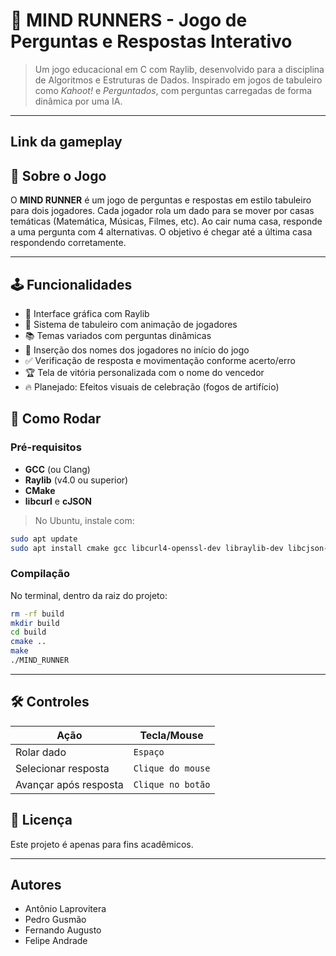 # 🧠 MIND RUNNERS - Jogo de Perguntas e Respostas Interativo

> Um jogo educacional em C com Raylib, desenvolvido para a disciplina de Algoritmos e Estruturas de Dados. Inspirado em jogos de tabuleiro como *Kahoot!* e *Perguntados*, com perguntas carregadas de forma dinâmica por uma IA.

---

## Link da gameplay

## 🧠 Sobre o Jogo

O **MIND RUNNER** é um jogo de perguntas e respostas em estilo tabuleiro para dois jogadores. Cada jogador rola um dado para se mover por casas temáticas (Matemática, Músicas, Filmes, etc). Ao cair numa casa, responde a uma pergunta com 4 alternativas. O objetivo é chegar até a última casa respondendo corretamente.

---

## 🕹️ Funcionalidades

- 🎨 Interface gráfica com Raylib
- 🎲 Sistema de tabuleiro com animação de jogadores
- 📚 Temas variados com perguntas dinâmicas
- 👤 Inserção dos nomes dos jogadores no início do jogo
- ✅ Verificação de resposta e movimentação conforme acerto/erro
- 🏆 Tela de vitória personalizada com o nome do vencedor
- 🔥 Planejado: Efeitos visuais de celebração (fogos de artifício)


## 🚀 Como Rodar

### Pré-requisitos

- **GCC** (ou Clang)
- **Raylib** (v4.0 ou superior)
- **CMake**
- **libcurl** e **cJSON**

> No Ubuntu, instale com:
```bash
sudo apt update
sudo apt install cmake gcc libcurl4-openssl-dev libraylib-dev libcjson-dev
```

### Compilação

No terminal, dentro da raiz do projeto:

```bash
rm -rf build
mkdir build
cd build
cmake ..
make
./MIND_RUNNER
```

---

## 🛠️ Controles

| Ação                    | Tecla/Mouse           |
|-------------------------|-----------------------|
| Rolar dado              | `Espaço`              |
| Selecionar resposta     | `Clique do mouse`     |
| Avançar após resposta   | `Clique no botão`     |



## 📜 Licença

Este projeto é apenas para fins acadêmicos.

---

## Autores
- Antônio Laprovitera
- Pedro Gusmão
- Fernando Augusto
- Felipe Andrade
